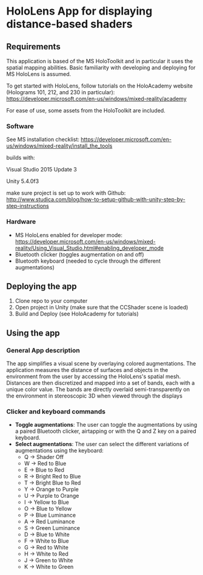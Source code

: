 # HoloLens App for displaying distance-based shaders

## Requirements
This application is based of the MS HoloToolkit and in particular it uses the spatial mapping abilities. Basic familiarity with developing and deploying for MS HoloLens is assumed. 

To get started with HoloLens, follow tutorials on the HoloAcademy website (Holograms 101, 212, and 230 in particular): https://developer.microsoft.com/en-us/windows/mixed-reality/academy 

For ease of use, some assets from the HoloToolkit are included.

### Software
See MS installation checklist: https://developer.microsoft.com/en-us/windows/mixed-reality/install_the_tools 

builds with:

Visual Studio 2015 Update 3

Unity 5.4.0f3

make sure project is set up to work with Github:
http://www.studica.com/blog/how-to-setup-github-with-unity-step-by-step-instructions

### Hardware
- MS HoloLens enabled for developer mode: https://developer.microsoft.com/en-us/windows/mixed-reality/Using_Visual_Studio.html#enabling_developer_mode 
- Bluetooth clicker (toggles augmentation on and off)
- Bluetooth keyboard (needed to cycle through the different augmentations)

## Deploying the app
1. Clone repo to your computer 
2. Open project in Unity (make sure that the CCShader scene is loaded)
3. Build and Deploy (see HoloAcademy for tutorials)

## Using the app
### General App description
The app simplifies a visual scene by overlaying colored augmentations. The application measures the distance of surfaces and objects in the environment 
from the user by accessing the HoloLens's spatial mesh. Distances are then discretized and mapped into a set of bands, each with a unique color value. 
The bands are directly overlaid semi-transparently on the environment in stereoscopic 3D when viewed through the displays 
### Clicker and keyboard commands
* **Toggle augmentations**: The user can toggle the augmentations by using a paired Bluetooth clicker, airtapping or with the Q and Z key on a paired keyboard.
* **Select augmentations**: The user can select the different variations of augmentations using the keyboard:
	* Q	->	Shader Off
	* W	->	Red to Blue
	* E	->	Blue to Red
	* R ->	Bright Red to Blue
	* T	->	Bright Blue to Red
	* Y	->	Orange to Purple
	* U	->	Purple to Orange
	* I	->	Yellow to Blue
	* O	->	Blue to Yellow
	* P	->	Blue Luminance
	* A	->	Red Luminance
	* S	->	Green Luminance
	* D	->	Blue to White
	* F	->	White to Blue
	* G	->	Red to White
	* H	->	White to Red
	* J	->	Green to White
	* K	->	White to Green





